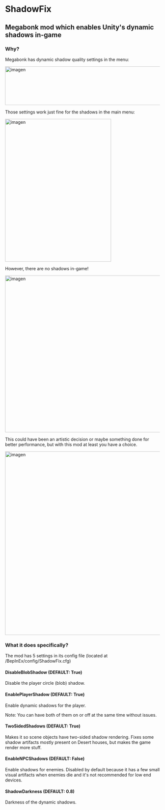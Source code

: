 # ShadowFix
## Megabonk mod which enables Unity's dynamic shadows in-game
### Why?
Megabonk has dynamic shadow quality settings in the menu:

<img width="1000" height="126" alt="imagen" src="https://github.com/user-attachments/assets/a238c622-f243-4455-8643-50f8e9f98e40" />

Those settings work just fine for the shadows in the main menu:

<img width="345" height="465" alt="imagen" src="https://github.com/user-attachments/assets/83e7b993-9339-4963-a8ed-77b598234dd6" />

However, there are no shadows in-game!

<img width="704" height="511" alt="imagen" src="https://github.com/user-attachments/assets/3dfa1911-10cc-451a-92c5-ca93db346e17" />

This could have been an artistic decision or maybe something done for better performance, but with this mod at least you have a choice.

<img width="1093" height="598" alt="imagen" src="https://github.com/user-attachments/assets/f32a5687-f652-4a74-93de-92800b37ec2e" />

### What it does specifically?
The mod has 5 settings in its config file (located at <GameDirectory>/BepInEx/config/ShadowFix.cfg)

#### DisableBlobShadow (DEFAULT: True)
Disable the player circle (blob) shadow.

#### EnablePlayerShadow (DEFAULT: True)
Enable dynamic shadows for the player.

Note: You can have both of them on or off at the same time without issues.

#### TwoSidedShadows (DEFAULT: True)
Makes it so scene objects have two-sided shadow rendering. Fixes some shadow artifacts mostly present on Desert houses, but makes the game render more stuff.

#### EnableNPCShadows (DEFAULT: False)
Enable shadows for enemies. Disabled by default because it has a few small visual artifacts when enemies die and it's not recommended for low end devices.

#### ShadowDarkness (DEFAULT: 0.8)
Darkness of the dynamic shadows. 
